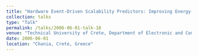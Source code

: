 ```yaml
---
title: "Hardware Event-Driven Scalability Predictors: Improving Energy-Efficiency under Hard Performance Constraints on Multi-core and Multi-threaded Architectures"
collection: talks
type: "Talk"
permalink: /talks/2006-06-01-talk-18
venue: "Technical University of Crete, Department of Electronic and Computer Engineering"
date: 2006-06-01
location: "Chania, Crete, Greece"
---
```

